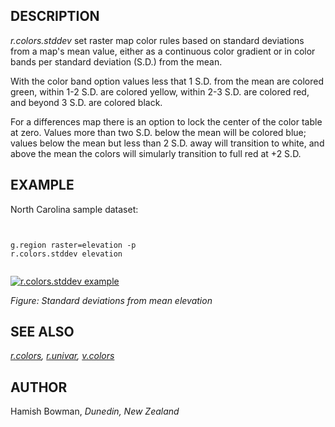 
## DESCRIPTION

*r.colors.stddev* set raster map color rules based on standard
deviations from a map's mean value, either as a continuous color gradient
or in color bands per standard deviation (S.D.) from the mean.

With the color band option values less that 1 S.D. from the mean are
colored green, within 1-2 S.D. are colored yellow, within 2-3 S.D. are
colored red, and beyond 3 S.D. are colored black.

For a differences map there is an option to lock the center of the color
table at zero. Values more than two S.D. below the mean will be colored blue;
values below the mean but less than 2 S.D. away will transition to white,
and above the mean the colors will simularly transition to full red at +2 S.D.

## EXAMPLE

North Carolina sample dataset:

```


g.region raster=elevation -p
r.colors.stddev elevation


```

[![r.colors.stddev example](r_colors_stddev.png)](r_colors_stddev.png)

*Figure: Standard deviations from mean elevation*

## SEE ALSO

*[r.colors](r.colors.html),
[r.univar](r.univar.html),
[v.colors](v.colors.html)*

## AUTHOR

Hamish Bowman, *Dunedin, New Zealand*
